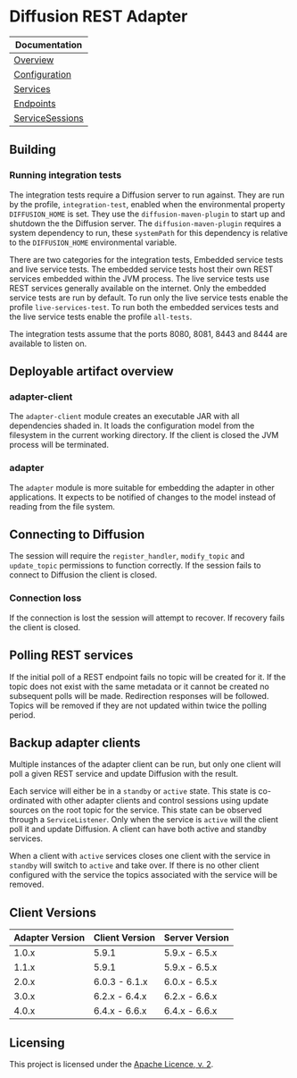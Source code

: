 # Diffusion REST Adapter

| Documentation |
| --- |
| [Overview](documentation/Overview.md) |
| [Configuration](documentation/Configuration.md) |
| [Services](documentation/Services.md) |
| [Endpoints](documentation/Endpoints.md) |
| [ServiceSessions](documentation/ServiceSessions.md) |

## Building

### Running integration tests

The integration tests require a Diffusion server to run against.
They are run by the profile, `integration-test`, enabled when the environmental property `DIFFUSION_HOME` is set.
They use the `diffusion-maven-plugin` to start up and shutdown the the Diffusion server.
The `diffusion-maven-plugin` requires a system dependency to run, these `systemPath` for this dependency is relative to
the `DIFFUSION_HOME` environmental variable.

There are two categories for the integration tests, Embedded service tests and live service tests.
The embedded service tests host their own REST services embedded within the JVM process.
The live service tests use REST services generally available on the internet.
Only the embedded service tests are run by default.
To run only the live service tests enable the profile `live-services-test`.
To run both the embedded services tests and the live service tests enable the profile `all-tests`.

The integration tests assume that the ports 8080, 8081, 8443 and 8444 are available to listen on.

## Deployable artifact overview

### adapter-client

The `adapter-client` module creates an executable JAR with all dependencies shaded in.
It loads the configuration model from the filesystem in the current working directory.
If the client is closed the JVM process will be terminated.

### adapter

The `adapter` module is more suitable for embedding the adapter in other applications.
It expects to be notified of changes to the model instead of reading from the file system.

## Connecting to Diffusion

The session will require the `register_handler`, `modify_topic` and `update_topic` permissions to function correctly.
If the session fails to connect to Diffusion the client is closed.

### Connection loss

If the connection is lost the session will attempt to recover.
If recovery fails the client is closed.

## Polling REST services

If the initial poll of a REST endpoint fails no topic will be created for it.
If the topic does not exist with the same metadata or it cannot be created no subsequent polls will be made.
Redirection responses will be followed.
Topics will be removed if they are not updated within twice the polling period.

## Backup adapter clients

Multiple instances of the adapter client can be run, but only one client will poll a given REST service and update
Diffusion with the result.

Each service will either be in a `standby` or `active` state.
This state is co-ordinated with other adapter clients and control sessions using update sources on the root topic for
the service.
This state can be observed through a `ServiceListener`.
Only when the service is `active` will the client poll it and update Diffusion.
A client can have both active and standby services.

When a client with `active` services closes one client with the service in `standby` will switch to `active` and take
over.
If there is no other client configured with the service the topics associated with the service will be removed.

## Client Versions

| Adapter Version | Client Version | Server Version |
| --- | --- | --- |
| 1.0.x | 5.9.1 | 5.9.x - 6.5.x |
| 1.1.x | 5.9.1 | 5.9.x - 6.5.x |
| 2.0.x | 6.0.3 - 6.1.x | 6.0.x - 6.5.x |
| 3.0.x | 6.2.x - 6.4.x | 6.2.x - 6.6.x |
| 4.0.x | 6.4.x - 6.6.x | 6.4.x - 6.6.x |

## Licensing

This project is licensed under the [Apache Licence, v. 2](https://www.apache.org/licenses/LICENSE-2.0).
